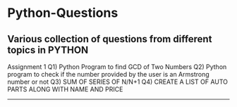 # Python-Questions
Various collection of questions from different topics in PYTHON 
-------------------------------------------------------------------------------------------------------------

Assignment 1
Q1) Python Program to find GCD of Two Numbers
Q2) Python program to check if the number provided by the user is an Armstrong number or not
Q3) SUM OF SERIES OF N/N+1
Q4) CREATE A LIST OF AUTO PARTS ALONG WITH NAME AND PRICE

-------------------------------------------------------------------------------------------------------------
